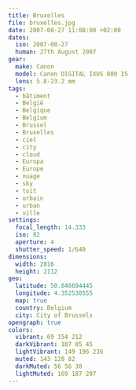 ```yaml
---
title: Bruxelles
file: bruxelles.jpg
date: 2007-08-27 11:08:00 +02:00
dates:
  iso: 2007-08-27
  human: 27th August 2007
gear:
  make: Canon
  model: Canon DIGITAL IXUS 800 IS
  lens: 5.8-23.2 mm
tags:
  - bâtiment
  - België
  - Belgique
  - Belgium
  - Brussel
  - Bruxelles
  - ciel
  - city
  - cloud
  - Europa
  - Europe
  - nuage
  - sky
  - toit
  - urbain
  - urban
  - ville
settings:
  focal_length: 14.333
  iso: 82
  aperture: 4
  shutter_speed: 1/640
dimensions:
  width: 2816
  height: 2112
geo:
  latitude: 50.846694445
  longitude: 4.352530555
  map: true
  country: Belgium
  city: City of Brussels
opengraph: true
colors:
  vibrant: 69 154 212
  darkVibrant: 107 85 45
  lightVibrant: 149 196 236
  muted: 143 128 82
  darkMuted: 56 56 38
  lightMuted: 169 187 207
---
```



